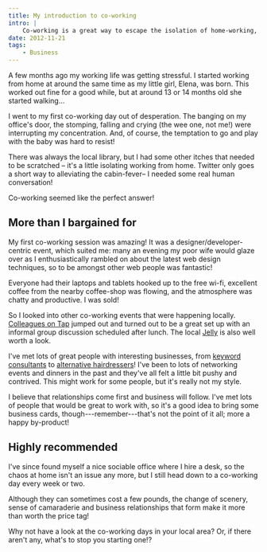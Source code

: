 ```yaml
---
title: My introduction to co-working
intro: |
    Co-working is a great way to escape the isolation of home-working, make business contacts and boost your creativity with a change of scenery– read on to find out more…
date: 2012-11-21
tags:
    - Business
---
```


A few months ago my working life was getting stressful. I started working from home at around the same time as my little girl, Elena, was born. This worked out fine for a good while, but at around 13 or 14 months old she started walking…

I went to my first co-working day out of desperation. The banging on my office's door, the stomping, falling and crying (the wee one, not me!) were interrupting my concentration. And, of course, the temptation to go and play with the baby was hard to resist!

There was always the local library, but I had some other itches that needed to be scratched – it's a little isolating working from home. Twitter only goes a short way to alleviating the cabin-fever– I needed some real human conversation!

Co-working seemed like the perfect answer!


## More than I bargained for

My first co-working session was amazing! It was a designer/developer-centric event, which suited me: many an evening my poor wife would glaze over as I enthusiastically rambled on about the latest web design techniques, so to be amongst other web people was fantastic!

Everyone had their laptops and tablets hooked up to the free wi-fi, excellent coffee from the nearby coffee-shop was flowing, and the atmosphere was chatty and productive. I was sold!

So I looked into other co-working events that were happening locally. [Colleagues on Tap](https://www.colleaguesontap.com/) jumped out and turned out to be a great set up with an informal group discussion scheduled after lunch. The local [Jelly](https://www.uk-jelly.org.uk) is also well worth a look.

I've met lots of great people with interesting businesses, from [keyword consultants](//word-association.co.uk) to [alternative hairdressers](https://www.urban-halo.com)! I've been to lots of networking events and dinners in the past and they've all felt a little bit pushy and contrived. This might work for some people, but it's really not my style.

I believe that relationships come first and business will follow. I've met lots of people that would be great to work with, so it's a good idea to bring some business cards, though---remember---that's not the point of it all; more a happy by-product!


## Highly recommended

I've since found myself a nice sociable office where I hire a desk, so the chaos at home isn't an issue any more, but I still head down to a co-working day every week or two.

Although they can sometimes cost a few pounds, the change of scenery, sense of camaraderie and business relationships that form make it more than worth the price tag!

Why not have a look at the co-working days in your local area? Or, if there aren't any, what's to stop you starting one!?
